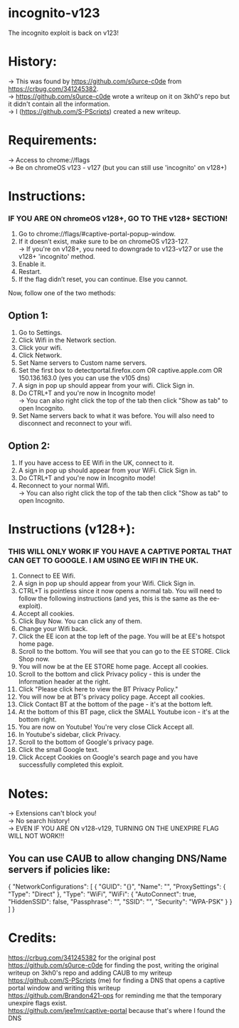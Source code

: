 # incognito-v123
The incognito exploit is back on v123!

# History:
-> This was found by https://github.com/s0urce-c0de from https://crbug.com/341245382. <br> 
-> https://github.com/s0urce-c0de wrote a writeup on it on 3kh0's repo but it didn't contain all the information. <br> 
-> I (https://github.com/S-PScripts) created a new writeup. <br> 

# Requirements:
-> Access to chrome://flags <br> 
-> Be on chromeOS v123 - v127 (but you can still use 'incognito' on v128+) <br> 

# Instructions:
### IF YOU ARE ON chromeOS v128+, GO TO THE v128+ SECTION!
1. Go to chrome://flags/#captive-portal-popup-window.
2. If it doesn’t exist, make sure to be on chromeOS v123-127. <br> 
   -> If you're on v128+, you need to downgrade to v123-v127 or use the v128+ 'incognito' method. <br> 
3. Enable it.
4. Restart.
5. If the flag didn’t reset, you can continue. Else you cannot.

Now, follow one of the two methods:

## Option 1:
1. Go to Settings.
2. Click Wifi in the Network section.
3. Click your wifi.
4. Click Network.
5. Set Name servers to Custom name servers.
6. Set the first box to detectportal.firefox.com OR captive.apple.com OR 150.136.163.0 (yes you can use the v105 dns)
7. A sign in pop up should appear from your wifi. Click Sign in.
8. Do CTRL+T and you're now in Incognito mode! <br>
   -> You can also right click the top of the tab then click "Show as tab" to open Incognito. <br>
9. Set Name servers back to what it was before. You will also need to disconnect and reconnect to your wifi. <br>

## Option 2:
1. If you have access to EE Wifi in the UK, connect to it.
2. A sign in pop up should appear from your WiFi. Click Sign in.
3. Do CTRL+T and you're now in Incognito mode! <br>
4. Reconnect to your normal Wifi. <br>
 -> You can also right click the top of the tab then click "Show as tab" to open Incognito. <br>
 
# Instructions (v128+):
### THIS WILL ONLY WORK IF YOU HAVE A CAPTIVE PORTAL THAT CAN GET TO GOOGLE. I AM USING EE WIFI IN THE UK.
1. Connect to EE Wifi.
2. A sign in pop up should appear from your Wifi. Click Sign in.
3. CTRL+T is pointless since it now opens a normal tab. You will need to follow the following instructions (and yes, this is the same as the ee-exploit).
4. Accept all cookies.
5. Click Buy Now. You can click any of them.
6. Change your Wifi back.
7. Click the EE icon at the top left of the page. You will be at EE's hotspot home page.
8. Scroll to the bottom. You will see that you can go to the EE STORE. Click Shop now.
9. You will now be at the EE STORE home page. Accept all cookies.
10. Scroll to the bottom and click Privacy policy - this is under the Information header at the right.
11. Click "Please click here to view the BT Privacy Policy."
12. You will now be at BT's privacy policy page. Accept all cookies.
13. Click Contact BT at the bottom of the page - it's at the bottom left.
14. At the bottom of this BT page, click the SMALL Youtube icon - it's at the bottom right.
15. You are now on Youtube! You're very close Click Accept all.
16. In Youtube's sidebar, click Privacy.
17. Scroll to the bottom of Google's privacy page.
18. Click the small Google text.
19. Click Accept Cookies on Google's search page and you have successfully completed this exploit.

# Notes:
-> Extensions can't block you! <br>
-> No search history! <br>
-> EVEN IF YOU ARE ON v128-v129, TURNING ON THE UNEXPIRE FLAG WILL NOT WORK!!! <br>

## You can use CAUB to allow changing DNS/Name servers if policies like:

{
   "NetworkConfigurations": [ {
      "GUID": "{<redacted>}",
      "Name": "<redacted>",
      "ProxySettings": {
         "Type": "Direct"
      },
      "Type": "WiFi",
      "WiFi": {
         "AutoConnect": true,
         "HiddenSSID": false,
         "Passphrase": "<redacted>",
         "SSID": "<redacted>",
         "Security": "WPA-PSK"
      }
   } ]
}


# Credits:
https://crbug.com/341245382 for the original post <br>
https://github.com/s0urce-c0de for finding the post, writing the original writeup on 3kh0's repo and adding CAUB to my writeup <br>
https://github.com/S-PScripts (me) for finding a DNS that opens a captive portal window and writing this writeup <br>
https://github.com/Brandon421-ops for reminding me that the temporary unexpire flags exist. <br>
https://github.com/jee1mr/captive-portal because that's where I found the DNS <br>
